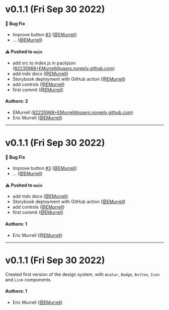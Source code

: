 # v0.1.1 (Fri Sep 30 2022)

#### 🐛 Bug Fix

- Improve button [#3](https://github.com/EMurrell/learnstorybook-design-system/pull/3) ([@EMurrell](https://github.com/EMurrell))
- ... ([@EMurrell](https://github.com/EMurrell))

#### ⚠️ Pushed to `main`

- add src to index.js in packjson (82235988+EMurrell@users.noreply.github.com)
- add mdx docs ([@EMurrell](https://github.com/EMurrell))
- Storybook deployment with GitHub action ([@EMurrell](https://github.com/EMurrell))
- add controls ([@EMurrell](https://github.com/EMurrell))
- first commit ([@EMurrell](https://github.com/EMurrell))

#### Authors: 2

- EMurrell (82235988+EMurrell@users.noreply.github.com)
- Eric Murrell ([@EMurrell](https://github.com/EMurrell))

---

# v0.1.1 (Fri Sep 30 2022)

#### 🐛 Bug Fix

- Improve button [#3](https://github.com/EMurrell/learnstorybook-design-system/pull/3) ([@EMurrell](https://github.com/EMurrell))
- ... ([@EMurrell](https://github.com/EMurrell))

#### ⚠️ Pushed to `main`

- add mdx docs ([@EMurrell](https://github.com/EMurrell))
- Storybook deployment with GitHub action ([@EMurrell](https://github.com/EMurrell))
- add controls ([@EMurrell](https://github.com/EMurrell))
- first commit ([@EMurrell](https://github.com/EMurrell))

#### Authors: 1

- Eric Murrell ([@EMurrell](https://github.com/EMurrell))

---

# v0.1.1 (Fri Sep 30 2022)

<!-- #### 🐛 Bug Fix

- Improve button [#3](https://github.com/EMurrell/learnstorybook-design-system/pull/3) ([@EMurrell](https://github.com/EMurrell))
- ... ([@EMurrell](https://github.com/EMurrell))

#### ⚠️ Pushed to `main`

- add mdx docs ([@EMurrell](https://github.com/EMurrell))
- Storybook deployment with GitHub action ([@EMurrell](https://github.com/EMurrell))
- add controls ([@EMurrell](https://github.com/EMurrell))
- first commit ([@EMurrell](https://github.com/EMurrell)) -->

Created first version of the design system, with `Avatar`, `Badge`, `Button`, `Icon` and `Link` components.

#### Authors: 1

- Eric Murrell ([@EMurrell](https://github.com/EMurrell))


